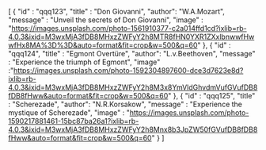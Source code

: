 [
{
"id" : "qqq123",
"title" : "Don Giovanni",
"author": "W.A.Mozart",
"message" : "Unveil the secrets of Don Giovanni",
"image" : "https://images.unsplash.com/photo-1561910377-c2a014ffd1cd?ixlib=rb-4.0.3&ixid=M3wxMjA3fDB8MHxzZWFyY2h8MTR8fHN0YXR1ZXxlbnwwfHwwfHx8MA%3D%3D&auto=format&fit=crop&w=500&q=60"
},
{
"id" : "qqq124",
"title" : "Egmont Overtüre",
"author": "L.v.Beethoven",
"message" : "Experience the triumph of Egmont",
"image" :"https://images.unsplash.com/photo-1592304897600-dce3d7623e8d?ixlib=rb-4.0.3&ixid=M3wxMjA3fDB8MHxzZWFyY2h8M3x8YmVldGhvdmVufGVufDB8fDB8fHww&auto=format&fit=crop&w=500&q=60"
},
{
"id" : "qqq125",
"title" : "Scherezade",
"author": "N.R.Korsakow",
"message" : "Experience the mystique of Scherezade",
"image" : "https://images.unsplash.com/photo-1590217881461-15bc87ba26a1?ixlib=rb-4.0.3&ixid=M3wxMjA3fDB8MHxzZWFyY2h8Mnx8b3JpZW50fGVufDB8fDB8fHww&auto=format&fit=crop&w=500&q=60"
}
]
